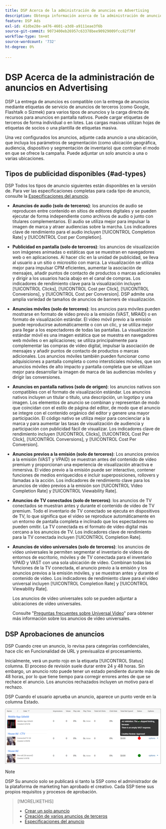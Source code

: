 ```yaml
---
title: DSP Acerca de la administración de anuncios en Advertising
description: Obtenga información acerca de la administración de anuncios.
feature: DSP Ads
exl-id: 41dbe28e-a476-4601-a3d8-a9111eae3f6b
source-git-commit: 9073400eb26957c63378bee90929009fcc82f78f
workflow-type: tm+mt
source-wordcount: '732'
ht-degree: 0%

---
```


# DSP Acerca de la administración de anuncios en Advertising

<!-- add "The Ads View (Dashboard?)" section -->

DSP La entrega de anuncios es compatible con la entrega de anuncios mediante etiquetas de servicio de anuncios de terceros (como Google, Flashtalk o Sizmek) para varios tipos de anuncios y la carga directa de recursos para anuncios en pantalla nativos. Puede cargar etiquetas de terceros de forma individual o en lotes. Las cargas masivas utilizan hojas de etiquetas de socios o una plantilla de etiquetas masiva.

<!-- The bulk upload feature requires you to either a) upload DoubleClick and Flashtalking tag sheets or b) download a template, input your tags into the template, and then re-upload the template. -->
<!-- need a list of all supported third-party ad servers; see file in future-tbd folder -->

Una vez configurados los anuncios, adjunte cada anuncio a una ubicación, que incluya los parámetros de segmentación (como ubicación geográfica, audiencia, dispositivo y segmentación de inventario) que controlan el modo en que se ofrece la campaña. Puede adjuntar un solo anuncio a una o varias ubicaciones.

## Tipos de publicidad disponibles {#ad-types}

DSP Todos los tipos de anuncio siguientes están disponibles en la versión de. Para ver las especificaciones completas para cada tipo de anuncio, consulte la [Especificaciones del anuncio](ad-specs.md).

* **Anuncios de audio (solo de terceros)**: los anuncios de audio se reproducen entre contenido en sitios de editores digitales y se pueden ejecutar de forma independiente como archivos de audio o junto con titulares complementarios. El audio se utiliza mejor para impulsar la imagen de marca y atraer audiencias sobre la marcha. Los indicadores clave de rendimiento para el audio incluyen [!UICONTROL Completion Rate] y [!UICONTROL Cost per Completion].

* **Publicidad en pantalla (solo de terceros)**: los anuncios de visualización son imágenes animadas o estáticas que se muestran en navegadores web o en aplicaciones. Al hacer clic en la unidad de publicidad, se lleva al usuario a un sitio o micrositio con marca. La visualización se utiliza mejor para impulsar CPM eficientes, aumentar la asociación de mensajes, añadir puntos de contacto de productos o marcas adicionales y dirigir a los usuarios hacia abajo en el canal de compras. Los indicadores de rendimiento clave para la visualización incluyen [!UICONTROL Clicks], [!UICONTROL Cost per Click], [!UICONTROL Conversions], y [!UICONTROL Cost per Conversion]. DSP admite una amplia variedad de tamaños de anuncios de banners de visualización.

* **Anuncios móviles (solo de terceros)**: los anuncios para móviles pueden mostrarse en formato de vídeo previo a la emisión (VAST, MRAID) o en formato de visualización estándar. El vídeo móvil previo a la emisión puede reproducirse automáticamente o con un clic, y se utiliza mejor para llegar a los espectadores de todas las pantallas. La visualización estándar móvil es una imagen estática que se muestra en navegadores web móviles o en aplicaciones; se utiliza principalmente para complementar las compras de vídeo digital, impulsar la asociación de mensajes y añadir puntos de contacto de productos o marcas adicionales. Los anuncios móviles también pueden funcionar como adquisiciones a pantalla completa o como intersticiales móviles, que son anuncios móviles de alto impacto y pantalla completa que se utilizan mejor para desarrollar la imagen de marca de las audiencias móviles y dirigir las conversiones.

* **Anuncios en pantalla nativos (solo de origen)**: los anuncios nativos son compatibles con el formato de visualización estándar. Los anuncios nativos incluyen un titular o título, una descripción, un logotipo y una imagen. Los elementos de anuncio se combinan y representan de modo que coincidan con el estilo de página del editor, de modo que el anuncio se integre con el contenido orgánico del editor y genere una mayor participación. El código nativo se utiliza mejor para concienciar a la marca y para aumentar las tasas de visualización de audiencia y participación con publicidad fácil de visualizar. Los indicadores clave de rendimiento incluyen [!UICONTROL Clicks], [!UICONTROL Cost Per Click], [!UICONTROL Conversions], y [!UICONTROL Cost Per Conversion].

* **Anuncios previos a la emisión (solo de terceros)**: Los anuncios previos a la emisión (VAST y VPAID) se muestran antes del contenido de vídeo premium y proporcionan una experiencia de visualización atractiva e inmersiva. El vídeo previo a la emisión puede ser interactivo, contener funciones de medios enriquecidos e incluir superposiciones, rollovers y llamadas a la acción. Los indicadores de rendimiento clave para los anuncios de vídeo previos a la emisión son [!UICONTROL Video Completion Rate] y [!UICONTROL Viewability Rate].

* **Anuncios de TV conectados (solo de terceros)**: los anuncios de TV conectados se muestran antes y durante el contenido de vídeo de TV premium. Todo el inventario de TV conectado se ejecuta en dispositivos de TV, lo que significa que el vídeo se reproduce automáticamente en un entorno de pantalla completa e inclinado que los espectadores no pueden omitir. La TV conectada es el formato de vídeo digital más cercano a los anuncios de TV. Los indicadores clave de rendimiento para la TV conectada incluyen [!UICONTROL Completion Rate].

* **Anuncios de vídeo universales (solo de terceros)**: los anuncios de vídeo universales le permiten segmentar el inventario de vídeos de entornos de escritorio, móviles y de TV conectada para el inventario VPAID y VAST con una sola ubicación de vídeo. Combinan todas las funciones de la TV conectada, el anuncio previo a la emisión y los anuncios previos a la emisión móviles, y se muestran antes y durante el contenido de vídeo. Los indicadores de rendimiento clave para el vídeo universal incluyen [!UICONTROL Completion Rate] y [!UICONTROL Viewability Rate].

   Los anuncios de vídeo universales solo se pueden adjuntar a ubicaciones de vídeo universales.

   Consulte &quot;[Preguntas frecuentes sobre Universal Video](/help/dsp/campaign-management/faq-universal-video.md)&quot; para obtener más información sobre los anuncios de vídeo universales.

## DSP Aprobaciones de anuncios

DSP Cuando cree un anuncio, lo revisa para categorías confidenciales, hace clic en Funcionalidad de URL y previsualiza el procesamiento.

Inicialmente, verá un punto rojo en la etiqueta [!UICONTROL Status] columna. El proceso de revisión suele durar entre 24 y 48 horas. Sin embargo, un anuncio roto puede tener un estado pendiente durante más de 48 horas, por lo que tiene tiempo para corregir errores antes de que se rechace el anuncio. Los anuncios rechazados incluyen un motivo para el rechazo.

DSP Cuando el usuario aprueba un anuncio, aparece un punto verde en la columna Estado.

![indicador de aprobación en [!UICONTROL Status] columna](/help/dsp/assets/ad-approval-status.png)

>[!NOTE]
>
>DSP Su anuncio solo se publicará si tanto la SSP como el administrador de la plataforma de marketing han aprobado el creativo. Cada SSP tiene sus propios requisitos y procesos de aprobación.

>[!MORELIKETHIS]
>
>* [Crear un solo anuncio](ad-create.md)
>* [Creación de varios anuncios de terceros](ad-create-multiple.md)
>* [Especificaciones del anuncio](ad-specs.md)

